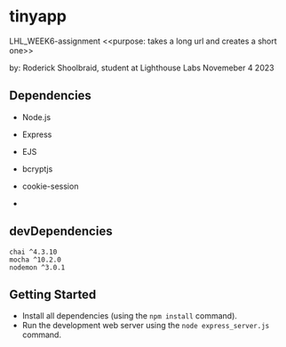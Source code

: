# tinyapp
LHL_WEEK6-assignment
<<purpose: takes a long url and creates a short one>>

by: Roderick Shoolbraid, student at Lighthouse Labs 
Novemeber 4 2023

## Dependencies

- Node.js
- Express
- EJS
- bcryptjs
- cookie-session

- 
## devDependencies

    chai ^4.3.10
    mocha ^10.2.0
    nodemon ^3.0.1
  


## Getting Started

- Install all dependencies (using the `npm install` command).
- Run the development web server using the `node express_server.js` command.
